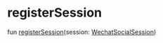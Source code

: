 # registerSession


fun [registerSession](register-session.md)(session: [WechatSocialSession](../../-wechat-social-session/index.md))
